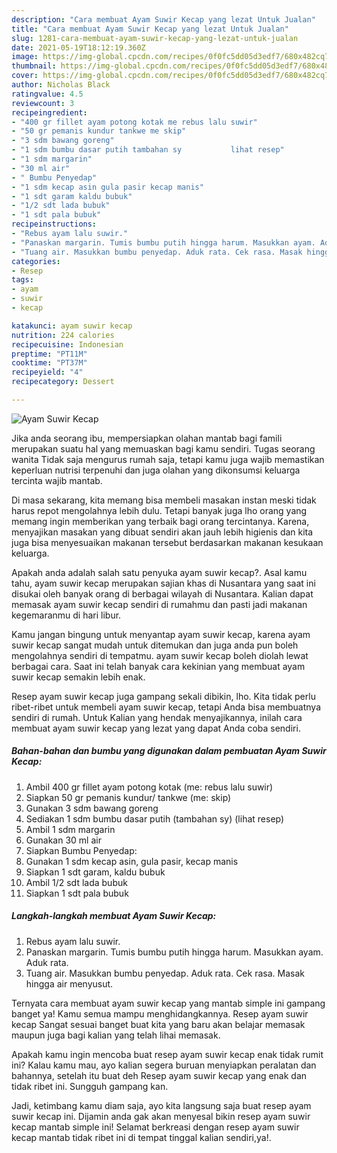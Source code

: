 ```yaml
---
description: "Cara membuat Ayam Suwir Kecap yang lezat Untuk Jualan"
title: "Cara membuat Ayam Suwir Kecap yang lezat Untuk Jualan"
slug: 1281-cara-membuat-ayam-suwir-kecap-yang-lezat-untuk-jualan
date: 2021-05-19T18:12:19.360Z
image: https://img-global.cpcdn.com/recipes/0f0fc5dd05d3edf7/680x482cq70/ayam-suwir-kecap-foto-resep-utama.jpg
thumbnail: https://img-global.cpcdn.com/recipes/0f0fc5dd05d3edf7/680x482cq70/ayam-suwir-kecap-foto-resep-utama.jpg
cover: https://img-global.cpcdn.com/recipes/0f0fc5dd05d3edf7/680x482cq70/ayam-suwir-kecap-foto-resep-utama.jpg
author: Nicholas Black
ratingvalue: 4.5
reviewcount: 3
recipeingredient:
- "400 gr fillet ayam potong kotak me rebus lalu suwir"
- "50 gr pemanis kundur tankwe me skip"
- "3 sdm bawang goreng"
- "1 sdm bumbu dasar putih tambahan sy           lihat resep"
- "1 sdm margarin"
- "30 ml air"
- " Bumbu Penyedap"
- "1 sdm kecap asin gula pasir kecap manis"
- "1 sdt garam kaldu bubuk"
- "1/2 sdt lada bubuk"
- "1 sdt pala bubuk"
recipeinstructions:
- "Rebus ayam lalu suwir."
- "Panaskan margarin. Tumis bumbu putih hingga harum. Masukkan ayam. Aduk rata."
- "Tuang air. Masukkan bumbu penyedap. Aduk rata. Cek rasa. Masak hingga air menyusut."
categories:
- Resep
tags:
- ayam
- suwir
- kecap

katakunci: ayam suwir kecap 
nutrition: 224 calories
recipecuisine: Indonesian
preptime: "PT11M"
cooktime: "PT37M"
recipeyield: "4"
recipecategory: Dessert

---
```



![Ayam Suwir Kecap](https://img-global.cpcdn.com/recipes/0f0fc5dd05d3edf7/680x482cq70/ayam-suwir-kecap-foto-resep-utama.jpg)

Jika anda seorang ibu, mempersiapkan olahan mantab bagi famili merupakan suatu hal yang memuaskan bagi kamu sendiri. Tugas seorang  wanita Tidak saja mengurus rumah saja, tetapi kamu juga wajib memastikan keperluan nutrisi terpenuhi dan juga olahan yang dikonsumsi keluarga tercinta wajib mantab.

Di masa  sekarang, kita memang bisa membeli masakan instan meski tidak harus repot mengolahnya lebih dulu. Tetapi banyak juga lho orang yang memang ingin memberikan yang terbaik bagi orang tercintanya. Karena, menyajikan masakan yang dibuat sendiri akan jauh lebih higienis dan kita juga bisa menyesuaikan makanan tersebut berdasarkan makanan kesukaan keluarga. 



Apakah anda adalah salah satu penyuka ayam suwir kecap?. Asal kamu tahu, ayam suwir kecap merupakan sajian khas di Nusantara yang saat ini disukai oleh banyak orang di berbagai wilayah di Nusantara. Kalian dapat memasak ayam suwir kecap sendiri di rumahmu dan pasti jadi makanan kegemaranmu di hari libur.

Kamu jangan bingung untuk menyantap ayam suwir kecap, karena ayam suwir kecap sangat mudah untuk ditemukan dan juga anda pun boleh mengolahnya sendiri di tempatmu. ayam suwir kecap boleh diolah lewat berbagai cara. Saat ini telah banyak cara kekinian yang membuat ayam suwir kecap semakin lebih enak.

Resep ayam suwir kecap juga gampang sekali dibikin, lho. Kita tidak perlu ribet-ribet untuk membeli ayam suwir kecap, tetapi Anda bisa membuatnya sendiri di rumah. Untuk Kalian yang hendak menyajikannya, inilah cara membuat ayam suwir kecap yang lezat yang dapat Anda coba sendiri.

<!--inarticleads1-->

##### Bahan-bahan dan bumbu yang digunakan dalam pembuatan Ayam Suwir Kecap:

1. Ambil 400 gr fillet ayam potong kotak (me: rebus lalu suwir)
1. Siapkan 50 gr pemanis kundur/ tankwe (me: skip)
1. Gunakan 3 sdm bawang goreng
1. Sediakan 1 sdm bumbu dasar putih (tambahan sy)           (lihat resep)
1. Ambil 1 sdm margarin
1. Gunakan 30 ml air
1. Siapkan  Bumbu Penyedap:
1. Gunakan 1 sdm kecap asin, gula pasir, kecap manis
1. Siapkan 1 sdt garam, kaldu bubuk
1. Ambil 1/2 sdt lada bubuk
1. Siapkan 1 sdt pala bubuk




<!--inarticleads2-->

##### Langkah-langkah membuat Ayam Suwir Kecap:

1. Rebus ayam lalu suwir.
1. Panaskan margarin. Tumis bumbu putih hingga harum. Masukkan ayam. Aduk rata.
1. Tuang air. Masukkan bumbu penyedap. Aduk rata. Cek rasa. Masak hingga air menyusut.




Ternyata cara membuat ayam suwir kecap yang mantab simple ini gampang banget ya! Kamu semua mampu menghidangkannya. Resep ayam suwir kecap Sangat sesuai banget buat kita yang baru akan belajar memasak maupun juga bagi kalian yang telah lihai memasak.

Apakah kamu ingin mencoba buat resep ayam suwir kecap enak tidak rumit ini? Kalau kamu mau, ayo kalian segera buruan menyiapkan peralatan dan bahannya, setelah itu buat deh Resep ayam suwir kecap yang enak dan tidak ribet ini. Sungguh gampang kan. 

Jadi, ketimbang kamu diam saja, ayo kita langsung saja buat resep ayam suwir kecap ini. Dijamin anda gak akan menyesal bikin resep ayam suwir kecap mantab simple ini! Selamat berkreasi dengan resep ayam suwir kecap mantab tidak ribet ini di tempat tinggal kalian sendiri,ya!.

